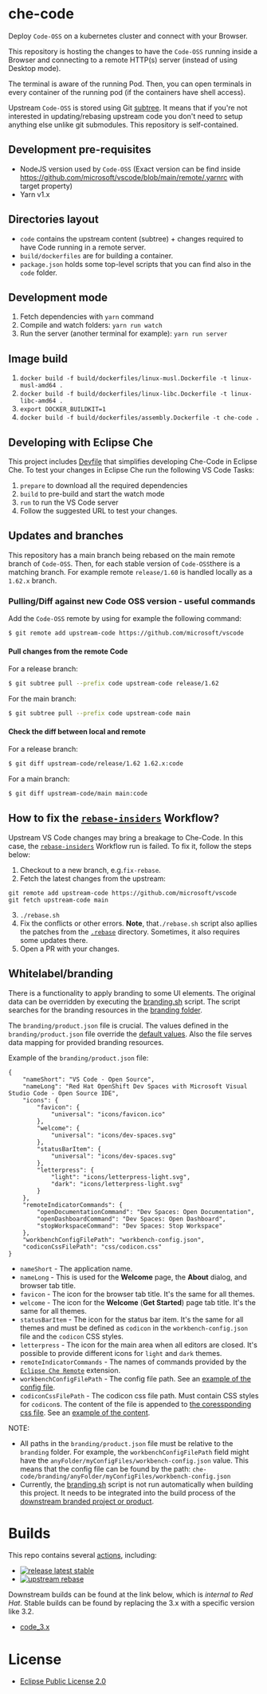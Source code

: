 # che-code

Deploy `Code-OSS` on a kubernetes cluster and connect with your Browser.

This repository is hosting the changes to have the `Code-OSS` running inside a Browser and connecting to a remote HTTP(s) server (instead of using Desktop mode).

The terminal is aware of the running Pod. Then, you can open terminals in every container of the running pod (if the containers have shell access).

Upstream `Code-OSS` is stored using Git [subtree](https://git-scm.com/book/en/v2/Git-Tools-Advanced-Merging#_subtree_merge). It means that if you're not interested in updating/rebasing upstream code you don't need to setup anything else unlike git submodules. This repository is self-contained.

## Development pre-requisites
 - NodeJS version used by `Code-OSS` (Exact version can be find inside https://github.com/microsoft/vscode/blob/main/remote/.yarnrc with target property)
 - Yarn v1.x

## Directories layout

- `code` contains the upstream content (subtree) + changes required to have Code running in a remote server.
- `build/dockerfiles` are for building a container.
- `package.json` holds some top-level scripts that you can find also in the `code` folder.

## Development mode

1. Fetch dependencies with `yarn` command
2. Compile and watch folders: `yarn run watch`
3. Run the server (another terminal for example): `yarn run server`

## Image build

1. `docker build -f build/dockerfiles/linux-musl.Dockerfile -t linux-musl-amd64 .`
2. `docker build -f build/dockerfiles/linux-libc.Dockerfile -t linux-libc-amd64 .`
3. `export DOCKER_BUILDKIT=1`
4. `docker build -f build/dockerfiles/assembly.Dockerfile -t che-code .`

## Developing with Eclipse Che

This project includes [Devfile](devfile.yaml) that simplifies developing Che-Code in Eclipse Che.
To test your changes in Eclipse Che run the following VS Code Tasks:
1. `prepare` to download all the required dependencies
2. `build` to pre-build and start the watch mode
3. `run` to run the VS Code server
4. Follow the suggested URL to test your changes.

## Updates and branches

This repository has a main branch being rebased on the main remote branch of `Code-OSS`.
Then, for each stable version of `Code-OSS`there is a matching branch.
For example remote `release/1.60` is handled locally as a `1.62.x` branch.

### Pulling/Diff against new Code OSS version - useful commands

Add the `Code-OSS` remote by using for example the following command:

```bash
$ git remote add upstream-code https://github.com/microsoft/vscode
```

#### Pull changes from the remote Code

For a release branch:

```bash
$ git subtree pull --prefix code upstream-code release/1.62
```

For the main branch:

```bash
$ git subtree pull --prefix code upstream-code main
```

#### Check the diff between local and remote

For a release branch:

```bash
$ git diff upstream-code/release/1.62 1.62.x:code
```

For a main branch:

```bash
$ git diff upstream-code/main main:code
```

## How to fix the [`rebase-insiders`](https://github.com/che-incubator/che-code/actions/workflows/rebase-insiders.yml) Workflow?
Upstream VS Code changes may bring a breakage to Che-Code. In this case, the [`rebase-insiders`](https://github.com/che-incubator/che-code/actions/workflows/rebase-insiders.yml) Workflow run is failed. To fix it, follow the steps below:
1. Checkout to a new branch, e.g.`fix-rebase`.
2. Fetch the latest changes from the upstream:
```
git remote add upstream-code https://github.com/microsoft/vscode
git fetch upstream-code main
```
3. `./rebase.sh`
4. Fix the conflicts or other errors. **Note**, that`./rebase.sh` script also apllies the patches from the [`.rebase`](https://github.com/che-incubator/che-code/tree/main/.rebase) directory. Sometimes, it also requires some updates there.
5. Open a PR with your changes.

## Whitelabel/branding
 
There is a functionality to apply branding to some UI elements. The original data can be overridden by executing the [branding.sh](https://github.com/che-incubator/che-code/blob/main/branding/branding.sh) script. The script searches for the branding resources in the [branding folder](https://github.com/che-incubator/che-code/tree/main/branding). 

The `branding/product.json` file is crucial. 
The values defined in the `branding/product.json` file override the [default values](https://github.com/che-incubator/che-code/blob/main/code/product.json). 
Also the file serves data mapping for provided branding resources.

Example of the `branding/product.json` file:
```
{
	"nameShort": "VS Code - Open Source",
	"nameLong": "Red Hat OpenShift Dev Spaces with Microsoft Visual Studio Code - Open Source IDE",
	"icons": {
		"favicon": {
			"universal": "icons/favicon.ico"
		},
		"welcome": {
			"universal": "icons/dev-spaces.svg"
		},
		"statusBarItem": {
			"universal": "icons/dev-spaces.svg"
		},
		"letterpress": {
			"light": "icons/letterpress-light.svg",
			"dark": "icons/letterpress-light.svg"
		}
	},
	"remoteIndicatorCommands": {
		"openDocumentationCommand": "Dev Spaces: Open Documentation",
		"openDashboardCommand": "Dev Spaces: Open Dashboard",
		"stopWorkspaceCommand": "Dev Spaces: Stop Workspace"
	},
	"workbenchConfigFilePath": "workbench-config.json",
	"codiconCssFilePath": "css/codicon.css"
}
```
- `nameShort` - The application name.
- `nameLong` - This is used for the **Welcome** page, the **About** dialog, and browser tab title.
- `favicon` - The icon for the browser tab title. It's the same for all themes.
- `welcome` - The icon for the **Welcome** (**Get Started**) page tab title. It's the same for all themes.
- `statusBarItem` - The icon for the status bar item. It's the same for all themes and must be defined as `codicon` in the `workbench-config.json` file and the `codicon` CSS styles.
- `letterpress` - The icon for the main area when all editors are closed. It's possible to provide different icons for `light` and `dark` themes.
- `remoteIndicatorCommands` - The names of commands provided by the [`Eclipse Che Remote`](https://github.com/che-incubator/che-code/blob/main/code/extensions/che-remote/package.nls.json) extension.
- `workbenchConfigFilePath` - The config file path. See an [example of the config file](https://github.com/che-incubator/che-code/blob/main/code/src/vs/code/browser/workbench/che/workbench-config.json).
- `codiconCssFilePath` - The codicon css file path. Must contain CSS styles for `codicon`s. The content of the file is appended to [the coressponding css file](https://github.com/che-incubator/che-code/blob/main/code/src/vs/base/browser/ui/codicons/codicon/codicon.css). See an [example of the content](https://github.com/che-incubator/che-code/blob/803b864e8411bd57d617dabddfd8a132fac6c743/code/src/vs/base/browser/ui/codicons/codicon/codicon.css#L29-L33).

NOTE:
-  All paths in the `branding/product.json` file must be relative to the `branding` folder. 
For example, the `workbenchConfigFilePath` field might have the `anyFolder/myConfigFiles/workbench-config.json` value. 
This means that the config file can be found by the path: `che-code/branding/anyFolder/myConfigFiles/workbench-config.json`
- Currently, the [branding.sh](https://github.com/che-incubator/che-code/blob/main/branding/branding.sh) script is not run automatically when building this project. It needs to be integrated into the build process of the [downstream branded project or product](https://github.com/redhat-developer/devspaces-images/blob/devspaces-3-rhel-8/devspaces-code/build/scripts/sync.sh#L96).

# Builds

This repo contains several [actions](https://github.com/che-incubator/che-code/actions), including:
* [![release latest stable](https://github.com/che-incubator/che-code/actions/workflows/release.yml/badge.svg)](https://github.com/che-incubator/che-code/actions/workflows/release.yml)
* [![upstream rebase](https://github.com/che-incubator/che-code/actions/workflows/image-publish.yml/badge.svg)](https://github.com/che-incubator/che-code/actions/workflows/image-publish.yml)

Downstream builds can be found at the link below, which is _internal to Red Hat_. Stable builds can be found by replacing the 3.x with a specific version like 3.2.  

* [code_3.x](https://main-jenkins-csb-crwqe.apps.ocp-c1.prod.psi.redhat.com/job/DS_CI/job/code_3.x/)

# License

- [Eclipse Public License 2.0](LICENSE)
